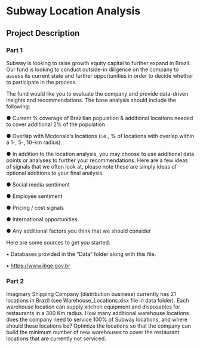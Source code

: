 # Subway Location Analysis

## Project Description

### Part 1

Subway is looking to raise growth equity capital to further expand in Brazil. Our fund is looking to conduct outside-in diligence on the company to assess its current state and further opportunities in order to decide whether to participate in the process.

The fund would like you to evaluate the company and provide data-driven insights and recommendations. The base analysis should include the following:

● Current % coverage of Brazilian population & additional locations needed to cover additional 2% of the population

● Overlap with Mcdonald’s locations (i.e., % of locations with overlap within a 1-, 5-, 10-km radius)

● In addition to the location analysis, you may choose to use additional data points or analyses to further your recommendations. Here are a few ideas of signals that we often look at, please note these are simply ideas of optional additions to your final analysis.

● Social media sentiment

● Employee sentiment

● Pricing / cost signals

● International opportunities

● Any additional factors you think that we should consider

Here are some sources to get you started:

• Databases provided in the “Data” folder along with this file.

• https://www.ibge.gov.br


### Part 2

Imaginary Shipping Company (distribution business) currently has 21 locations in Brazil (see Warehouse_Locations.xlsx file in data folder). Each warehouse location can supply kitchen equipment and disposables for restaurants in a 300 Km radius. How many additional warehouse locations does the company need to service 100% of Subway locations, and where should these locations be? Optimize the locations so that the company can build the minimum number of new warehouses to cover the restaurant locations that are currently not serviced.